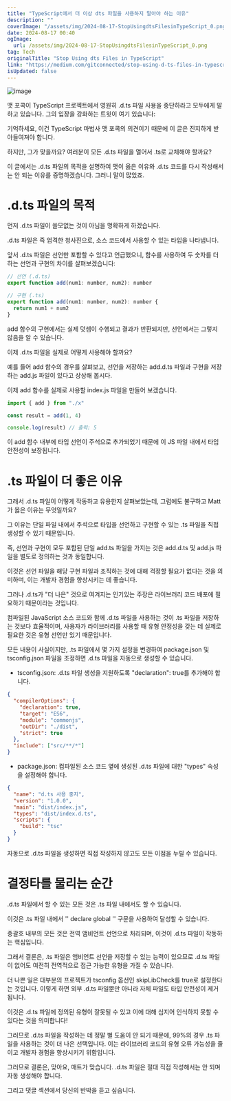 ```yaml
---
title: "TypeScript에서 더 이상 dts 파일을 사용하지 말아야 하는 이유"
description: ""
coverImage: "/assets/img/2024-08-17-StopUsingdtsFilesinTypeScript_0.png"
date: 2024-08-17 00:40
ogImage: 
  url: /assets/img/2024-08-17-StopUsingdtsFilesinTypeScript_0.png
tag: Tech
originalTitle: "Stop Using dts Files in TypeScript"
link: "https://medium.com/gitconnected/stop-using-d-ts-files-in-typescript-da01e4a71b26"
isUpdated: false
---
```



![image](/assets/img/2024-08-17-StopUsingdtsFilesinTypeScript_0.png)

맷 포콕이 TypeScript 프로젝트에서 영원히 .d.ts 파일 사용을 중단하라고 모두에게 말하고 있습니다. 그의 입장을 강화하는 트윗이 여기 있습니다:

기억하세요, 이건 TypeScript 마법사 맷 포콕의 의견이기 때문에 이 글은 진지하게 받아들여져야 합니다.

하지만, 그가 맞을까요? 여러분이 모든 .d.ts 파일을 열어서 .ts로 교체해야 할까요?

<div class="content-ad"></div>

이 글에서는 .d.ts 파일의 목적을 설명하여 맷이 옳은 이유와 .d.ts 코드를 다시 작성해서는 안 되는 이유를 증명하겠습니다. 그러니 말이 많았죠. 
# .d.ts 파일의 목적

먼저 .d.ts 파일이 쓸모없는 것이 아님을 명확하게 하겠습니다.

<div class="content-ad"></div>

.d.ts 파일은 즉 엄격한 청사진으로, 소스 코드에서 사용할 수 있는 타입을 나타냅니다.

앞서 .d.ts 파일은 선언만 포함할 수 있다고 언급했으니, 함수를 사용하여 두 숫자를 더하는 선언과 구현의 차이를 살펴보겠습니다:

```js
// 선언 (.d.ts)
export function add(num1: number, num2): number

// 구현 (.ts)
export function add(num1: number, num2): number {
  return num1 + num2
}
```

add 함수의 구현에서는 실제 덧셈이 수행되고 결과가 반환되지만, 선언에서는 그렇지 않음을 알 수 있습니다.

<div class="content-ad"></div>

이제 .d.ts 파일을 실제로 어떻게 사용해야 할까요?

예를 들어 add 함수의 경우를 살펴보고, 선언을 저장하는 add.d.ts 파일과 구현을 저장하는 add.js 파일이 있다고 상상해 봅시다.

이제 add 함수를 실제로 사용할 index.js 파일을 만들어 보겠습니다.

```js
import { add } from "./x"

const result = add(1, 4)

console.log(result) // 출력: 5
```

<div class="content-ad"></div>

이 add 함수 내부에 타입 선언이 주석으로 추가되었기 때문에 이 JS 파일 내에서 타입 안전성이 보장됩니다.

# .ts 파일이 더 좋은 이유

그래서 .d.ts 파일이 어떻게 작동하고 유용한지 살펴보았는데, 그럼에도 불구하고 Matt가 옳은 이유는 무엇일까요?

그 이유는 단일 파일 내에서 주석으로 타입을 선언하고 구현할 수 있는 .ts 파일을 직접 생성할 수 있기 때문입니다.

<div class="content-ad"></div>

즉, 선언과 구현이 모두 포함된 단일 add.ts 파일을 가지는 것은 add.d.ts 및 add.js 파일을 별도로 정의하는 것과 동일합니다.

이것은 선언 파일을 해당 구현 파일과 조직하는 것에 대해 걱정할 필요가 없다는 것을 의미하며, 이는 개발자 경험을 향상시키는 데 좋습니다.

그러나 .d.ts가 "더 나은" 것으로 여겨지는 인기있는 주장은 라이브러리 코드 배포에 필요하기 때문이라는 것입니다.

컴파일된 JavaScript 소스 코드와 함께 .d.ts 파일을 사용하는 것이 .ts 파일을 저장하는 것보다 효율적이며, 사용자가 라이브러리를 사용할 때 유형 안정성을 갖는 데 실제로 필요한 것은 유형 선언만 있기 때문입니다.

<div class="content-ad"></div>

모든 내용이 사실이지만, .ts 파일에서 몇 가지 설정을 변경하여 package.json 및 tsconfig.json 파일을 조정하면 .d.ts 파일을 자동으로 생성할 수 있습니다.

- tsconfig.json: .d.ts 파일 생성을 지원하도록 "declaration": true를 추가해야 합니다.

```json
{
  "compilerOptions": {
    "declaration": true,
    "target": "ES6",
    "module": "commonjs",
    "outDir": "./dist",
    "strict": true
  },
  "include": ["src/**/*"]
}
```

- package.json: 컴파일된 소스 코드 옆에 생성된 .d.ts 파일에 대한 "types" 속성을 설정해야 합니다.

<div class="content-ad"></div>

```json
{
  "name": "d.ts 사용 중지",
  "version": "1.0.0",
  "main": "dist/index.js",
  "types": "dist/index.d.ts",
  "scripts": {
    "build": "tsc"
  }
}
```

자동으로 .d.ts 파일을 생성하면 직접 작성하지 않고도 모든 이점을 누릴 수 있습니다.

# 결정타를 물리는 순간

.d.ts 파일에서 할 수 있는 모든 것은 .ts 파일 내에서도 할 수 있습니다.


<div class="content-ad"></div>

이것은 .ts 파일 내에서 '' declare global '' 구문을 사용하여 달성할 수 있습니다.

중괄호 내부의 모든 것은 전역 앰비언트 선언으로 처리되며, 이것이 .d.ts 파일이 작동하는 핵심입니다.

그래서 결론은, .ts 파일은 앰비언트 선언을 저장할 수 있는 능력이 있으므로 .d.ts 파일이 없어도 여전히 전역적으로 접근 가능한 유형을 가질 수 있습니다.

더 나쁜 일은 대부분의 프로젝트가 tsconfig 옵션인 skipLibCheck를 true로 설정한다는 것입니다. 이렇게 하면 외부 .d.ts 파일뿐만 아니라 자체 파일도 타입 안전성이 제거됩니다.

<div class="content-ad"></div>

이것은 .d.ts 파일에 정의된 유형이 잘못될 수 있고 이에 대해 심지어 인식하지 못할 수 있다는 것을 의미합니다!

그러므로 .d.ts 파일을 작성하는 데 정말 별 도움이 안 되기 때문에, 99%의 경우 .ts 파일을 사용하는 것이 더 나은 선택입니다. 이는 라이브러리 코드의 유형 오류 가능성을 줄이고 개발자 경험을 향상시키기 위함입니다.

그러므로 결론은, 맞아요, 매트가 맞습니다. .d.ts 파일은 절대 직접 작성해서는 안 되며 자동 생성해야 합니다.

그리고 댓글 섹션에서 당신의 반박을 듣고 싶습니다.